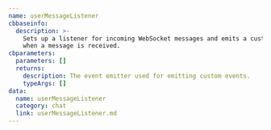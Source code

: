 ```yaml
---
name: userMessageListener
cbbaseinfo:
  description: >-
    Sets up a listener for incoming WebSocket messages and emits a custom event
    when a message is received.
cbparameters:
  parameters: []
  returns:
    description: The event emitter used for emitting custom events.
    typeArgs: []
data:
  name: userMessageListener
  category: chat
  link: userMessageListener.md
---
```

<CBBaseInfo/> 
 <CBParameters/>